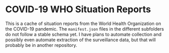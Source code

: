 # COVID-19 WHO Situation Reports

This is a cache of situation reports from the World Health Organization on the COVID-19 pandemic. The `manifest.json` files in the different subfolders do not follow a stable schema yet. I have plans to automate collection and possibly even automate extraction of the surveillance data, but that will probably be in another repository.
